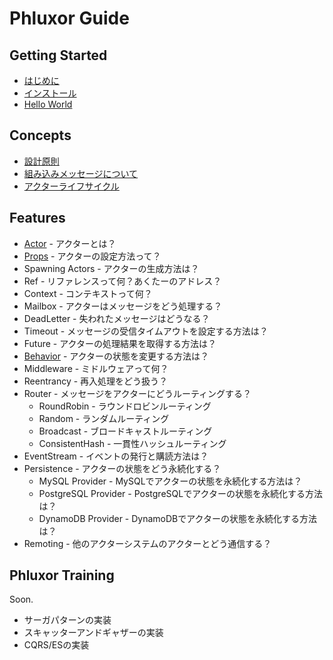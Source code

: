 # Phluxor Guide

## Getting Started

- [はじめに](intro.md)
- [インストール](install.md)
- [Hello World](hello.md)

## Concepts

- [設計原則](/ja/what/principles.html)
- [組み込みメッセージについて](/ja/what/built_in_message.html)
- [アクターライフサイクル](/ja/what/lifecycle.html)

## Features

- [Actor](/ja/features/actor.html) - アクターとは？
- [Props](/ja/features/props.html) - アクターの設定方法って？
- Spawning Actors - アクターの生成方法は？
- Ref - リファレンスって何？あくたーのアドレス？
- Context - コンテキストって何？
- Mailbox - アクターはメッセージをどう処理する？
- DeadLetter - 失われたメッセージはどうなる？
- Timeout - メッセージの受信タイムアウトを設定する方法は？
- Future - アクターの処理結果を取得する方法は？
- [Behavior](/ja/features/behavior.html) - アクターの状態を変更する方法は？
- Middleware - ミドルウェアって何？
- Reentrancy - 再入処理をどう扱う？
- Router - メッセージをアクターにどうルーティングする？
    - RoundRobin - ラウンドロビンルーティング
    - Random - ランダムルーティング
    - Broadcast - ブロードキャストルーティング
    - ConsistentHash - 一貫性ハッシュルーティング
- EventStream - イベントの発行と購読方法は？
- Persistence - アクターの状態をどう永続化する？
    - MySQL Provider - MySQLでアクターの状態を永続化する方法は？
    - PostgreSQL Provider - PostgreSQLでアクターの状態を永続化する方法は？
    - DynamoDB Provider - DynamoDBでアクターの状態を永続化する方法は？
- Remoting - 他のアクターシステムのアクターとどう通信する？

## Phluxor Training

Soon.  

- サーガパターンの実装
- スキャッターアンドギャザーの実装
- CQRS/ESの実装
